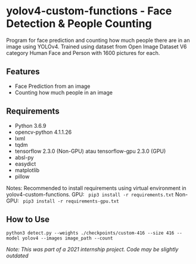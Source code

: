 # yolov4-custom-functions - Face Detection & People Counting
Program for face prediction and counting how much people there are in an image using YOLOv4. Trained using dataset from Open Image Dataset V6 category Human Face and Person with 1600 pictures for each.

## Features
- Face Prediction from an image
- Counting how much people in an image

## Requirements
- Python 3.6.9
- opencv-python 4.1.1.26
- lxml
- tqdm
- tensorflow 2.3.0 (Non-GPU) atau tensorflow-gpu 2.3.0 (GPU)
- absl-py
- easydict
- matplotlib
- pillow

Notes: Recommended to install requirements using virtual environment in yolov4-custom-functions.
GPU:
``` pip3 install -r requirements.txt```
Non-GPU:
``` pip3 install -r requirements-gpu.txt```

## How to Use
``` python3 detect.py --weights ./checkpoints/custom-416 --size 416 --model yolov4 --images image_path --count ```

_Note: This was part of a 2021 internship project. Code may be slightly outdated_
